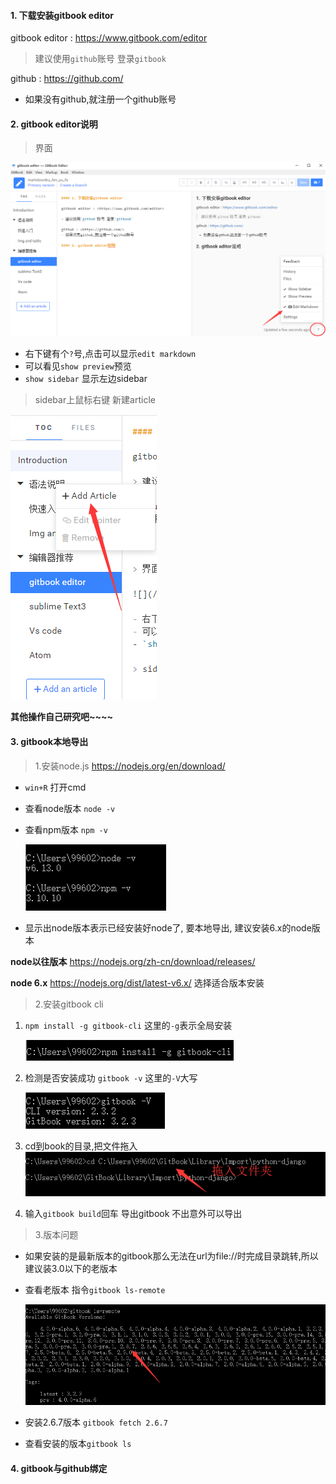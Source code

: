 #### 1. 下载安装gitbook editor

gitbook editor : <https://www.gitbook.com/editor>

> 建议使用`github`账号 登录`gitbook`

github : <https://github.com/>
- 如果没有github,就注册一个github账号

#### 2. gitbook editor说明

> 界面

![](/assets/gitbook.png)

- 右下键有个`?`号,点击可以显示`edit markdown`
- 可以看见`show preview`预览
- `show sidebar` 显示左边sidebar

> sidebar上鼠标右键 新建article

![](/assets/sidebar.png)


**其他操作自己研究吧~~~~**

#### 3. gitbook本地导出
> 1.安装node.js <https://nodejs.org/en/download/>

- `win+R` 打开cmd
- 查看node版本 `node -v`
- 查看npm版本  `npm -v`

    ![](/assets/a1.png)
- 显示出node版本表示已经安装好node了, 要本地导出, 建议安装6.x的node版本

**node以往版本** <https://nodejs.org/zh-cn/download/releases/>

**node 6.x** <https://nodejs.org/dist/latest-v6.x/> 选择适合版本安装

> 2.安装gitbook cli

1. `npm install -g gitbook-cli`   这里的`-g`表示全局安装

    ![](/assets/gitb.png)

1. 检测是否安装成功 `gitbook -v`   这里的`-V`大写

    ![](/assets/g2.png)

1. cd到book的目录,把文件拖入
    ![](/assets/cd.png)

1. 输入`gitbook build`回车 导出gitbook 不出意外可以导出

> 3.版本问题

- 如果安装的是最新版本的gitbook那么无法在url为file://时完成目录跳转,所以建议装3.0以下的老版本

- 查看老版本 指令`gitbook ls-remote`

    ![](/assets/g3.png)
    
- 安装2.6.7版本 `gitbook fetch 2.6.7`

- 查看安装的版本`gitbook ls`


#### 4. gitbook与github绑定